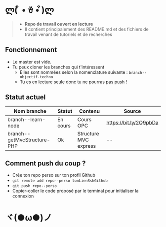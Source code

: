 # ლ(͏ ͒ • ꈊ • ͒)ლ

> * __Repo de travail ouvert en lecture__
> * Il contient principalement des README.md et des fichiers de travail venant de tutoriels et de recherches


## Fonctionnement

* Le master est vide.
* Tu peux cloner les branches qui t'intéressent
    * Elles sont nommées selon la nomenclature suivante : `branch--objectif-techno`
    * Tu es en lecture seule donc tu ne pourras pas push !

## Statut actuel

| Nom branche | Statut | Contenu | Source |
| --- | --- | --- | --- |
| branch--learn-node | En cours | Cours OPC | https://bit.ly/2Q9pbDa |
| branch--getMvcStructure-PHP | Ok | Structure MVC express | -- |

## Comment push du coup ?

* Crée ton repo perso sur ton profil Github
* `git remote add repo--perso tonLienSshGithub`
* `git push repo--perso`
* Copier-coller le code proposé par le terminal pour initialiser la connexion

# ヾ(●ω●)ノ